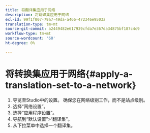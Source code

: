 ```yaml
---
title: 将翻译集应用于网络
description: 将翻译集应用于网络
exl-id: 99f1f007-79a7-49da-a466-472346e9503a
translation-type: tm+mt
source-git-commit: a2449482e617939cfda7e367da34875bf187c4c9
workflow-type: tm+mt
source-wordcount: '60'
ht-degree: 0%

---
```


# 将转换集应用于网络{#apply-a-translation-set-to-a-network}

1. 导览至Studio中的设置。 确保您在网络级别工作，而不是站点级别。
1. 选择“网络设置”。
1. 选择“应用程序设置”。
1. 导航到“默认设置”>“翻译集”。
1. 从下拉菜单中选择一个翻译集。
